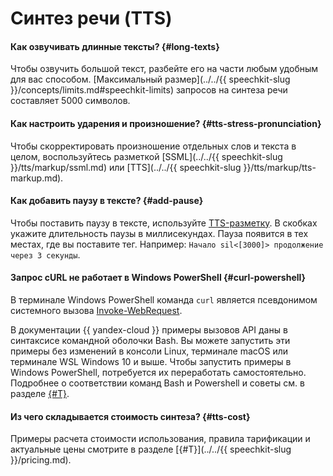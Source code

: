 # Синтез речи (TTS)

#### Как озвучивать длинные тексты? {#long-texts}

Чтобы озвучить большой текст, разбейте его на части любым удобным для вас способом. [Максимальный размер](../../{{ speechkit-slug }}/concepts/limits.md#speechkit-limits) запросов на синтеза речи составляет 5000 символов.

#### Как настроить ударения и произношение? {#tts-stress-pronunciation}

Чтобы скорректировать произношение отдельных слов и текста в целом, воспользуйтесь разметкой [SSML](../../{{ speechkit-slug }}/tts/markup/ssml.md) или [TTS](../../{{ speechkit-slug }}/tts/markup/tts-markup.md).

#### Как добавить паузу в тексте? {#add-pause}

Чтобы поставить паузу в тексте, используйте [TTS-разметку](../../speechkit/tts/markup/tts-markup#markup-elements). В скобках укажите длительность паузы в миллисекундах. Пауза появится в тех местах, где вы поставите тег. Например: `Начало sil<[3000]> продолжение через 3 секунды`.

#### Запрос cURL не работает в Windows PowerShell {#curl-powershell}

В терминале Windows PowerShell команда `curl` является псевдонимом системного вызова [Invoke-WebRequest](https://docs.microsoft.com/en-us/powershell/module/microsoft.powershell.utility/invoke-webrequest). 

В документации {{ yandex-cloud }} примеры вызовов API даны в синтаксисе командной оболочки Bash. Вы можете запустить эти примеры без изменений в консоли Linux, терминале macOS или терминале WSL Windows 10 и выше. Чтобы запустить примеры в Windows PowerShell, потребуется их переработать самостоятельно. Подробнее о соответствии команд Bash и Powershell и советы см. в разделе [{#T}](../../overview/concepts/console-syntax-guide.md).

#### Из чего складывается стоимость синтеза? {#tts-cost}

Примеры расчета стоимости использования, правила тарификации и актуальные цены смотрите в разделе [{#T}](../../{{ speechkit-slug }}/pricing.md).

